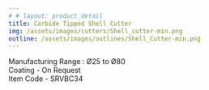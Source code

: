 ```yaml
---
# # layout: product_detail
title: Carbide Tipped Shell Cutter
img: /assets/images/cutters/Shell_cutter-min.png
outline: /assets/images/outlines/Shell_Cutter-min.png
---
```

Manufacturing Range : Ø25 to Ø80<br>
Coating - On Request<br>
Item Code - SRVBC34